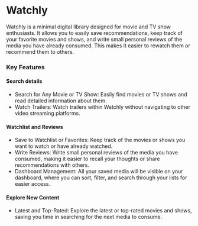 # Watchly

Watchly is a minimal digital library designed for movie and TV show enthusiasts. It allows you to easily save recommendations, keep track of your favorite movies and shows, and write small personal reviews of the media you have already consumed. This makes it easier to rewatch them or recommend them to others.

### Key Features

#### Search details

- Search for Any Movie or TV Show: Easily find movies or TV shows and read detailed information about them.
- Watch Trailers: Watch trailers within Watchly without navigating to other video streaming platforms.

#### Watchlist and Reviews

- Save to Watchlist or Favorites: Keep track of the movies or shows you want to watch or have already watched.
- Write Reviews: Write small personal reviews of the media you have consumed, making it easier to recall your thoughts or share recommendations with others.
- Dashboard Management: All your saved media will be visible on your dashboard, where you can sort, filter, and search through your lists for easier access.

#### Explore New Content

- Latest and Top-Rated: Explore the latest or top-rated movies and shows, saving you time in searching for the next media to consume.
